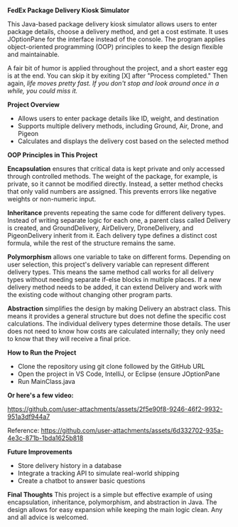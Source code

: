 **FedEx Package Delivery Kiosk Simulator**

This Java-based package delivery kiosk simulator allows users to enter package details, choose a delivery method, and get a cost estimate. It uses JOptionPane for the interface instead of the console. The program applies object-oriented programming (OOP) principles to keep the design flexible and maintainable. 

A fair bit of humor is applied throughout the project, and a short easter egg is at the end. You can skip it by exiting [X] after "Process completed." Then again, _life moves pretty fast. If you don't stop and look around once in a while, you could miss it._



__Project Overview__
- Allows users to enter package details like ID, weight, and destination
- Supports multiple delivery methods, including Ground, Air, Drone, and Pigeon
- Calculates and displays the delivery cost based on the selected method


__OOP Principles in This Project__

  **Encapsulation** ensures that critical data is kept private and only accessed through controlled methods. The weight of the package, for example, is private, so it cannot be modified directly. Instead, a setter method checks that only valid numbers are assigned. This prevents errors like negative weights or non-numeric input.

  **Inheritance** prevents repeating the same code for different delivery types. Instead of writing separate logic for each one, a parent class called Delivery is created, and GroundDelivery, AirDelivery, DroneDelivery, and PigeonDelivery inherit from it. Each delivery type defines a distinct cost formula, while the rest of the structure remains the same.

  **Polymorphism** allows one variable to take on different forms. Depending on user selection, this project's delivery variable can represent different delivery types. This means the same method call works for all delivery types without needing separate if-else blocks in multiple places. If a new delivery method needs to be added, it can extend Delivery and work with the existing code without changing other program parts.

  **Abstraction** simplifies the design by making Delivery an abstract class. This means it provides a general structure but does not define the specific cost calculations. The individual delivery types determine those details. The user does not need to know how costs are calculated internally; they only need to know that they will receive a final price.



__How to Run the Project__
- Clone the repository using git clone followed by the GitHub URL
- Open the project in VS Code, IntelliJ, or Eclipse (ensure JOptionPane
- Run MainClass.java




__Or here's a few video:__


https://github.com/user-attachments/assets/2f5e90f8-9246-46f2-9932-951a3df944a7

Reference:
https://github.com/user-attachments/assets/6d332702-935a-4e3c-871b-1bda1625b818





__Future Improvements__
- Store delivery history in a database
- Integrate a tracking API to simulate real-world shipping
- Create a chatbot to answer basic questions



__Final Thoughts__
This project is a simple but effective example of using encapsulation, inheritance, polymorphism, and abstraction in Java. The design allows for easy expansion while keeping the main logic clean. Any and all advice is welcomed. 
